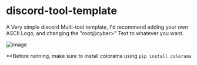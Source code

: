 # discord-tool-template

A Very simple discord Multi-tool template, I'd recommend adding your own ASCII Logo, and changing the "root@cyber>" Text to whatever you want.

![image](https://github.com/cyberhy/discord-tool/assets/147515189/9a566ab0-e701-4e00-ae89-bb94ae399c45)

**Before running, make sure to install colorama using `pip install colorama`
